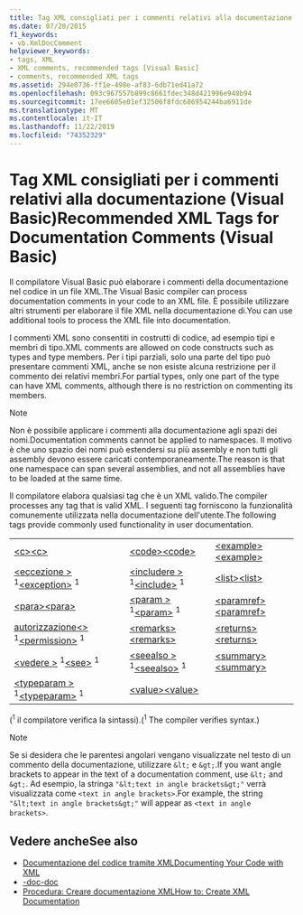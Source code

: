 ```yaml
---
title: Tag XML consigliati per i commenti relativi alla documentazione
ms.date: 07/20/2015
f1_keywords:
- vb.XmlDocComment
helpviewer_keywords:
- tags, XML
- XML comments, recommended tags [Visual Basic]
- comments, recommended XML tags
ms.assetid: 294e0736-ff1e-498e-af83-6db71ed41a72
ms.openlocfilehash: 093c967557b899c8661fdec348d421996e948b94
ms.sourcegitcommit: 17ee6605e01ef32506f8fdc686954244ba6911de
ms.translationtype: MT
ms.contentlocale: it-IT
ms.lasthandoff: 11/22/2019
ms.locfileid: "74352329"
---
```

# <a name="recommended-xml-tags-for-documentation-comments-visual-basic"></a><span data-ttu-id="f9a9d-102">Tag XML consigliati per i commenti relativi alla documentazione (Visual Basic)</span><span class="sxs-lookup"><span data-stu-id="f9a9d-102">Recommended XML Tags for Documentation Comments (Visual Basic)</span></span>
<span data-ttu-id="f9a9d-103">Il compilatore Visual Basic può elaborare i commenti della documentazione nel codice in un file XML.</span><span class="sxs-lookup"><span data-stu-id="f9a9d-103">The Visual Basic compiler can process documentation comments in your code to an XML file.</span></span> <span data-ttu-id="f9a9d-104">È possibile utilizzare altri strumenti per elaborare il file XML nella documentazione di.</span><span class="sxs-lookup"><span data-stu-id="f9a9d-104">You can use additional tools to process the XML file into documentation.</span></span>  
  
 <span data-ttu-id="f9a9d-105">I commenti XML sono consentiti in costrutti di codice, ad esempio tipi e membri di tipo.</span><span class="sxs-lookup"><span data-stu-id="f9a9d-105">XML comments are allowed on code constructs such as types and type members.</span></span> <span data-ttu-id="f9a9d-106">Per i tipi parziali, solo una parte del tipo può presentare commenti XML, anche se non esiste alcuna restrizione per il commento dei relativi membri.</span><span class="sxs-lookup"><span data-stu-id="f9a9d-106">For partial types, only one part of the type can have XML comments, although there is no restriction on commenting its members.</span></span>  
  
> [!NOTE]
> <span data-ttu-id="f9a9d-107">Non è possibile applicare i commenti alla documentazione agli spazi dei nomi.</span><span class="sxs-lookup"><span data-stu-id="f9a9d-107">Documentation comments cannot be applied to namespaces.</span></span> <span data-ttu-id="f9a9d-108">Il motivo è che uno spazio dei nomi può estendersi su più assembly e non tutti gli assembly devono essere caricati contemporaneamente.</span><span class="sxs-lookup"><span data-stu-id="f9a9d-108">The reason is that one namespace can span several assemblies, and not all assemblies have to be loaded at the same time.</span></span>  
  
 <span data-ttu-id="f9a9d-109">Il compilatore elabora qualsiasi tag che è un XML valido.</span><span class="sxs-lookup"><span data-stu-id="f9a9d-109">The compiler processes any tag that is valid XML.</span></span> <span data-ttu-id="f9a9d-110">I seguenti tag forniscono la funzionalità comunemente utilizzata nella documentazione dell'utente.</span><span class="sxs-lookup"><span data-stu-id="f9a9d-110">The following tags provide commonly used functionality in user documentation.</span></span>  
  
||||  
|---|---|---|  
|[<span data-ttu-id="f9a9d-111">\<c></span><span class="sxs-lookup"><span data-stu-id="f9a9d-111">\<c></span></span>](../../../visual-basic/language-reference/xmldoc/c.md)|[<span data-ttu-id="f9a9d-112">\<code></span><span class="sxs-lookup"><span data-stu-id="f9a9d-112">\<code></span></span>](../../../visual-basic/language-reference/xmldoc/code.md)|[<span data-ttu-id="f9a9d-113">\<example></span><span class="sxs-lookup"><span data-stu-id="f9a9d-113">\<example></span></span>](../../../visual-basic/language-reference/xmldoc/example.md)|  
|<span data-ttu-id="f9a9d-114">[\<eccezione >](../../../visual-basic/language-reference/xmldoc/exception.md) <sup>1</sup></span><span class="sxs-lookup"><span data-stu-id="f9a9d-114">[\<exception>](../../../visual-basic/language-reference/xmldoc/exception.md) <sup>1</sup></span></span>|<span data-ttu-id="f9a9d-115">[\<includere >](../../../visual-basic/language-reference/xmldoc/include.md) <sup>1</sup></span><span class="sxs-lookup"><span data-stu-id="f9a9d-115">[\<include>](../../../visual-basic/language-reference/xmldoc/include.md) <sup>1</sup></span></span>|[<span data-ttu-id="f9a9d-116">\<list></span><span class="sxs-lookup"><span data-stu-id="f9a9d-116">\<list></span></span>](../../../visual-basic/language-reference/xmldoc/list.md)|  
|[<span data-ttu-id="f9a9d-117">\<para></span><span class="sxs-lookup"><span data-stu-id="f9a9d-117">\<para></span></span>](../../../visual-basic/language-reference/xmldoc/para.md)|<span data-ttu-id="f9a9d-118">[\<param >](../../../visual-basic/language-reference/xmldoc/param.md) <sup>1</sup></span><span class="sxs-lookup"><span data-stu-id="f9a9d-118">[\<param>](../../../visual-basic/language-reference/xmldoc/param.md) <sup>1</sup></span></span>|[<span data-ttu-id="f9a9d-119">\<paramref></span><span class="sxs-lookup"><span data-stu-id="f9a9d-119">\<paramref></span></span>](../../../visual-basic/language-reference/xmldoc/paramref.md)|  
|<span data-ttu-id="f9a9d-120">[autorizzazione\<>](../../../visual-basic/language-reference/xmldoc/permission.md) <sup>1</sup></span><span class="sxs-lookup"><span data-stu-id="f9a9d-120">[\<permission>](../../../visual-basic/language-reference/xmldoc/permission.md) <sup>1</sup></span></span>|[<span data-ttu-id="f9a9d-121">\<remarks></span><span class="sxs-lookup"><span data-stu-id="f9a9d-121">\<remarks></span></span>](../../../visual-basic/language-reference/xmldoc/remarks.md)|[<span data-ttu-id="f9a9d-122">\<returns></span><span class="sxs-lookup"><span data-stu-id="f9a9d-122">\<returns></span></span>](../../../visual-basic/language-reference/xmldoc/returns.md)|  
|<span data-ttu-id="f9a9d-123">[\<vedere >](../../../visual-basic/language-reference/xmldoc/see.md) <sup>1</sup></span><span class="sxs-lookup"><span data-stu-id="f9a9d-123">[\<see>](../../../visual-basic/language-reference/xmldoc/see.md) <sup>1</sup></span></span>|<span data-ttu-id="f9a9d-124">[\<seealso >](../../../visual-basic/language-reference/xmldoc/seealso.md) <sup>1</sup></span><span class="sxs-lookup"><span data-stu-id="f9a9d-124">[\<seealso>](../../../visual-basic/language-reference/xmldoc/seealso.md) <sup>1</sup></span></span>|[<span data-ttu-id="f9a9d-125">\<summary></span><span class="sxs-lookup"><span data-stu-id="f9a9d-125">\<summary></span></span>](../../../visual-basic/language-reference/xmldoc/summary.md)|  
|<span data-ttu-id="f9a9d-126">[\<typeparam >](../../../visual-basic/language-reference/xmldoc/typeparam.md) <sup>1</sup></span><span class="sxs-lookup"><span data-stu-id="f9a9d-126">[\<typeparam>](../../../visual-basic/language-reference/xmldoc/typeparam.md) <sup>1</sup></span></span>|[<span data-ttu-id="f9a9d-127">\<value></span><span class="sxs-lookup"><span data-stu-id="f9a9d-127">\<value></span></span>](../../../visual-basic/language-reference/xmldoc/value.md)||  
  
 <span data-ttu-id="f9a9d-128">(<sup>1</sup> il compilatore verifica la sintassi).</span><span class="sxs-lookup"><span data-stu-id="f9a9d-128">(<sup>1</sup> The compiler verifies syntax.)</span></span>  
  
> [!NOTE]
> <span data-ttu-id="f9a9d-129">Se si desidera che le parentesi angolari vengano visualizzate nel testo di un commento della documentazione, utilizzare `&lt;` e `&gt;`.</span><span class="sxs-lookup"><span data-stu-id="f9a9d-129">If you want angle brackets to appear in the text of a documentation comment, use `&lt;` and `&gt;`.</span></span> <span data-ttu-id="f9a9d-130">Ad esempio, la stringa `"&lt;text in angle brackets&gt;"` verrà visualizzata come `<text in angle brackets>`.</span><span class="sxs-lookup"><span data-stu-id="f9a9d-130">For example, the string `"&lt;text in angle brackets&gt;"` will appear as `<text in angle brackets>`.</span></span>  
  
## <a name="see-also"></a><span data-ttu-id="f9a9d-131">Vedere anche</span><span class="sxs-lookup"><span data-stu-id="f9a9d-131">See also</span></span>

- [<span data-ttu-id="f9a9d-132">Documentazione del codice tramite XML</span><span class="sxs-lookup"><span data-stu-id="f9a9d-132">Documenting Your Code with XML</span></span>](../../../visual-basic/programming-guide/program-structure/documenting-your-code-with-xml.md)
- [<span data-ttu-id="f9a9d-133">-doc</span><span class="sxs-lookup"><span data-stu-id="f9a9d-133">-doc</span></span>](../../../visual-basic/reference/command-line-compiler/doc.md)
- [<span data-ttu-id="f9a9d-134">Procedura: Creare documentazione XML</span><span class="sxs-lookup"><span data-stu-id="f9a9d-134">How to: Create XML Documentation</span></span>](../../../visual-basic/programming-guide/program-structure/how-to-create-xml-documentation.md)

